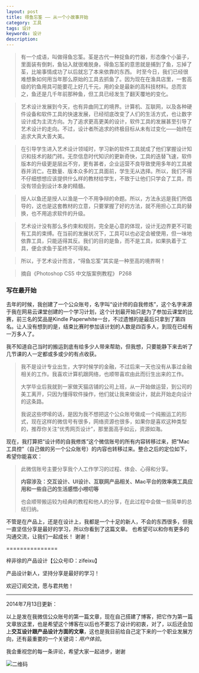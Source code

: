 ```yaml
---
layout: post                                   
title: 得鱼忘筌 —— 从一个小故事开始            
category: 工具                                  
tags: 设计                                   
keywords: 设计                       
description:   
---
```




> 有一个成语，叫做得鱼忘筌。荃是古代一种捉鱼的竹器，形态像个小篓子，里面装有倒刺，鱼钻入就很难脱身。得鱼忘筌的意思就是捕到了鱼，忘掉了荃，比喻事情成功了以后就忘了本来依靠的东西。 时至今日，我们已经很难想象如何用当年那么原始的工具去抓鱼了。因为现在在渔具店里，一套高级的钓鱼用具可能要花上好几千元，用的全是最新的高科技材料。总而言之，鱼还是几千年前那种鱼，但工具已经发生了翻天覆地的变化。

> 艺术设计发展到今天，也有异曲同工的境界。计算机、互联网，以及各种硬件设备和软件工具的快速发展，已经彻底改变了人们的生活方式，也让数字设计成为主流方向。为了追求更高更美的设计，软件工具的发展甚至引导了艺术设计的走向。不过，设计者所追求的终极目标从未有过变化——始终在追求大真大善大美。

> 在引导学生进入艺术设计领域时，学习新的软件工具就成了他们掌握设计知识和技术的敲门砖。无奈信息时代知识的更新奇快，工具的迭替飞速，软件版本的升级更是层出不穷，更有甚者，企业运营不良导致使用多年的工具被吞并消亡。在数量、版本众多的工具面前，学生无从选择。所以，我们不得不仔细想想应该提供什么样的教材给学生，不致于让他们只学会了工具，而没有领会到设计本身的精髓。

> 授人以鱼还是授人以渔是一个不用争辩的命题。所以，方法永远是我们所倡导的，这也是这套教材的立意，只要掌握了好的方法，就不用担心工具的替换，也不用追求软件的升级。

> 艺术设计没有那么多约束和规则，完全是心意的体现，设计无边界更不可能有工具的束缚。在当前的发展状况下，工具可以也必定会被使用，但一味地依靠工具，只能适得其反。我们的目的是鱼，而不是工具，如果执着于工具，便会求鱼于荃终不可得矣。

> 所以，于艺术设计而言，“得鱼忘筌”其实是一种至高的境界啊！

> 摘自《Photoshop CS5 中文版案例教程》 P268

### 写在最开始

去年的时候，我创建了一个公众账号，名字叫“设计师的自我修炼”，这个名字来源于我在网易云课堂创建的一个学习计划，这个计划最开始只是为了参加云课堂的比赛，前三名的奖品是Kindle Paperwhite一台，不过遗憾的是最后只拿到了第四名。让人没有想到的是，结束比赛时参加该计划的人数是四百多人，到现在已经有一万多人了。

我不知道自己当时的搬运到底有给多少人带来帮助，但我想，只要能静下来去听了几节课的人一定都或多或少的有点收获。

> 我不是设计专业出生，大学时候学的金融，不过后来一天也没有从事过金融相关的工作。我喜欢计算机跟网络，也顺带喜欢由此而衍生出来的工作。
> 
> 大学毕业后我就到一家做天猫店铺的公司上班，从一开始做运营，到公司的美工离开，只因为懂得软件操作，他们就让我来做设计，就此开始走向设计的这条路。
> 
> 我说这些啰嗦的话，是因为我不想把这个公众账号做成一个纯搬运工的形式，现在这样的微信号有很多，网络资源也很多，如果你是喜欢这种类型的，推荐你关注“优秀网页设计”，那里面高手如云，资源如海。

现在，我打算把“设计师的自我修炼”这个微信账号的所有内容转移过来，把“Mac工具控”（自己做的另一个公众账号）的内容也转移过来。整合之后的定位如下，希望你能喜欢：

> 此微信账号主要分享我个人工作学习的过程、体会、心得和分享。
> 
> **内容涉及：交互设计、UI设计、互联网产品相关、Mac平台的效率类工具应用和一些自己的生活感悟小唠叨等**
> 
> 也会顺带搬运较为经典的教程和他人的分享，在此过程中会做一些简单的总结归纳。

不管是在产品上，还是在设计上，我都是一个十足的新人，不会的东西很多，但我一直坚信分享是最好的学习，所以你看到了这篇文章。 也希望可以和你有更多的沟通交流，让我们一起成长！ 谢谢！

===============

梓非徐的产品设计【公众号ID：zifeixu】

产品设计新人，坚持分享是最好的学习！

欢迎订阅交流，愿与君共勉！


---- 

2014年7月13日更新：

以上是发在我微信公众账号的第一篇文章，现在自己搭建了博客，把它作为第一篇文章放这里，也是希望这个博客在以后也不要忘了设计的初衷，对了，以后还会加上**交互设计跟产品设计方面的文章**，这也是我目前给自己定下来的一个职业发展方向，还有最重要的一个关键词：*用户体验*。

我会重视您的每一条评论，希望大家一起进步，谢谢

![](http://qiniu.zifeixu.com/2013-12-24-qrcode.jpg "二维码")
